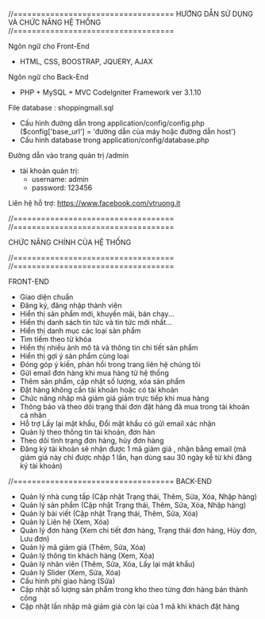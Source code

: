 
//===================================
HƯỚNG DẪN SỬ DỤNG VÀ CHỨC NĂNG HỆ THỐNG 
//===================================


Ngôn ngữ cho Front-End
- HTML, CSS, BOOSTRAP, JQUERY, AJAX

Ngôn ngữ cho Back-End
- PHP + MySQL + MVC CodeIgniter Framework ver 3.1.10

File database : shoppingmall.sql
- Cấu hình đường dẫn trong application/config/config.php ($config['base_url'] = 'đường dẫn của máy hoặc đường dẫn host')
- Cấu hình database trong application/config/database.php 

Đường dẫn vào trang quản trị /admin
- tài khoản quản trị:
    - username: admin
    - password: 123456

Liên hệ hỗ trợ: https://www.facebook.com/vtruong.it

//===================================
//===================================

CHỨC NĂNG CHÍNH CỦA HỆ THỐNG

//===================================
//===================================


FRONT-END
-   Giao diện chuẩn
-	Đăng ký, đăng nhập thành viên
-	Hiển thị sản phẩm mới, khuyến mãi, bán chạy...
-	Hiển thị danh sách tin tức và tin tức mới nhất...
-	Hiển thị danh mục các loại sản phẩm
-	Tìm tiếm theo từ khóa
-	Hiển thị nhiều ảnh mô tả và thông tin chi tiết sản phẩm 
-	Hiển thị gợi ý sản phẩm cùng loại
-	Đóng góp ý kiến, phản hồi trong trang liên hệ chúng tôi
-	Gửi email đơn hàng khi mua hàng từ hệ thống
-	Thêm sản phẩm, cập nhật số lượng, xóa sản phẩm
-	Đặt hàng không cần tài khoản hoặc có tài khoản
-	Chức năng nhập mã giảm giá giảm trực tiếp khi mua hàng
-	Thông báo và theo dõi trạng thái đơn đặt hàng đã mua trong tài khoản cá nhân
-	Hỗ trợ Lấy lại mật khẩu, Đổi mật khẩu có gửi email xác nhận
-	Quản lý theo thông tin tài khoản, đơn hàn
-	Theo dõi tình trạng đơn hàng, hủy đơn hàng 
-	Đăng ký tài khoản sẽ nhận được 1 mã giảm giá , nhận bằng email
(mã giảm giá này chỉ được nhập 1 lần, hạn dùng sau 30 ngày kể từ khi đăng ký tài khoản)

//===================================
BACK-END
-	Quản lý nhà cung tấp (Cập nhật Trạng thái, Thêm, Sửa, Xóa, Nhập hàng)
-	Quản lý sản phẩm (Cập nhật Trạng thái, Thêm, Sửa, Xóa, Nhập hàng)
-	Quản lý bài viết (Cập nhật Trạng thái, Thêm, Sửa, Xóa)
-	Quản lý Liên hệ (Xem, Xóa)
-	Quản lý đơn hàng (Xem chi tiết đơn hàng, Trạng thái đơn hàng, Hủy đơn, Lưu đơn)
-	Quản lý mã giảm giá (Thêm, Sửa, Xóa)
-	Quản lý thông tin khách hàng (Xem, Xóa)
-	Quản lý nhân viên (Thêm, Sửa, Xóa, Lấy lại mật khẩu)
-	Quản lý Slider (Xem, Sửa, Xóa)
-	Cấu hình phí giao hàng (Sửa)
-	Cập nhật số lượng sản phẩm trong kho theo từng đơn hàng bán thành công
-	Cập nhật lần nhập mã giảm giá còn lại của 1 mã khi khách đặt hàng
